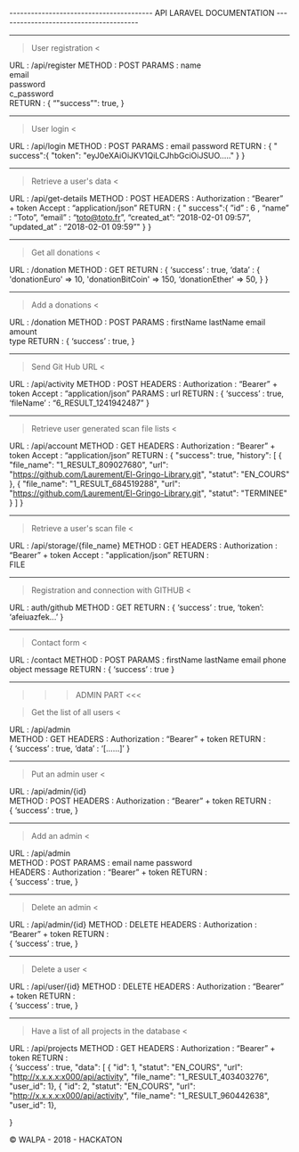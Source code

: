 ---------------------------------------- API LARAVEL DOCUMENTATION ---------------------------------------

************************
> User registration <

URL : /api/register
METHOD : POST
PARAMS :
  name					
  email					
  password				
  c_password				
RETURN :
  {
    “"success”": true,
  }

************************

> User login <

URL : /api/login
METHOD : POST
PARAMS :
	email
	password
RETURN :
  {
    "	success":{
      "token": "eyJ0eXAiOiJKV1QiLCJhbGciOiJSUO….."
    }
  }

************************

> Retrieve a user's data <

URL : /api/get-details
METHOD : POST
HEADERS :
	Authorization : “Bearer” + token
	Accept : “application/json”
RETURN :
  {
    "	success":{
        ”id” : 6 ,
        “name” : “Toto”,
        “email” : “toto@toto.fr”,
        “created_at”: “2018-02-01 09:57”,
        “updated_at” : “2018-02-01 09:59”"
    }
  }

************************

> Get all donations <

URL : /donation
METHOD : GET
RETURN :
  {
    ‘success’ : true,
    ‘data’ : {
        'donationEuro' => 10,
        'donationBitCoin' => 150,
        ‘donationEther' => 50,
    }
  }

************************

> Add a donations <

URL : /donation
METHOD : POST
PARAMS :
  firstName
  lastName
  email
  amount        	
  type
RETURN :
  {
  ‘success’ : true,
  }

************************

> Send Git Hub URL <

URL : /api/activity
METHOD : POST
HEADERS :
	Authorization : “Bearer” + token
	Accept : “application/json”
PARAMS :
  url
RETURN :
  {
  ‘success’ : true,
  ‘fileName’ : “6_RESULT_1241942487”
  }

************************

> Retrieve user generated scan file lists <

URL : /api/account
METHOD : GET
HEADERS :
	Authorization : “Bearer” + token
	Accept : “application/json”
RETURN :
  {
      "success": true,
      "history": [
          {
              "file_name": "1_RESULT_809027680",
              "url": "https://github.com/Laurement/El-Gringo-Library.git",
              "statut": "EN_COURS"
          },
          {
              "file_name": "1_RESULT_684519288",
              "url": "https://github.com/Laurement/El-Gringo-Library.git",
              "statut": "TERMINEE"
          }
      ]
  }

************************

> Retrieve a user's scan file <

URL : /api/storage/{file_name}
METHOD : GET
HEADERS :
	Authorization : “Bearer” + token
	Accept : "application/json”
RETURN :  
  FILE

************************

> Registration and connection with GITHUB  <

URL : auth/github
METHOD : GET
RETURN :
  {
    ‘success’ : true,
    ‘token’: ‘afeiuazfek...’
  }

************************

> Contact form <

URL : /contact
METHOD : POST
PARAMS :
  firstName
  lastName
  email
  phone
  object
  message
RETURN :
  {
  ‘success’ : true
  }

************************************************

>>> ADMIN PART <<<

> Get the list of all users <

URL : /api/admin				
METHOD : GET
HEADERS :
	Authorization : “Bearer” + token
RETURN :  
  {
  ‘success’ : true,
  ‘data’ : ‘[......]’
  }

************************

> Put an admin user <

URL : /api/admin/{id}				
METHOD : POST
HEADERS :
	Authorization : “Bearer” + token
RETURN :  
  {
  ‘success’ : true,
  }

************************

> Add an admin <

URL : /api/admin				
METHOD : POST
PARAMS :
	email
	name
	password				
HEADERS :
	Authorization : “Bearer” + token
RETURN :  
  {
  ‘success’ : true,
  }

************************

> Delete an admin <

URL : /api/admin/{id}
METHOD : DELETE
HEADERS :
	Authorization : “Bearer” + token
RETURN :  
  {
  ‘success’ : true,
  }

************************

> Delete a user <

URL : /api/user/{id}
METHOD : DELETE
HEADERS :
	Authorization : “Bearer” + token
RETURN :  
  {
  ‘success’ : true,
  }

************************

> Have a list of all projects in the database <

URL : /api/projects
METHOD : GET
HEADERS :
	Authorization : “Bearer” + token
RETURN :  
  {
  ‘success’ : true,
  "data": [
          { "id": 1,  "statut": "EN_COURS",   "url": "http://x.x.x.x:x000/api/activity", "file_name": "1_RESULT_403403276", "user_id": 1},
          { "id": 2, "statut": "EN_COURS", "url": "http://x.x.x.x:x000/api/activity", "file_name": "1_RESULT_960442638", "user_id": 1},

  }




© WALPA - 2018 - HACKATON
